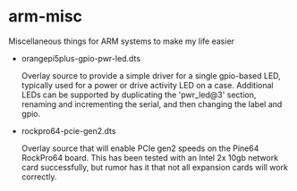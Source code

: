 # arm-misc
Miscellaneous things for ARM systems to make my life easier


* orangepi5plus-gpio-pwr-led.dts

  Overlay source to provide a simple driver for a single gpio-based LED,
typically used for a power or drive activity LED on a case.  Additional LEDs
can be supported by duplicating the 'pwr_led@3' section, renaming and
incrementing the serial, and then changing the label and gpio.

* rockpro64-pcie-gen2.dts

  Overlay source that will enable PCIe gen2 speeds on the Pine64 RockPro64
board.  This has been tested with an Intel 2x 10gb network card
successfully, but rumor has it that not all expansion cards will work correctly.
